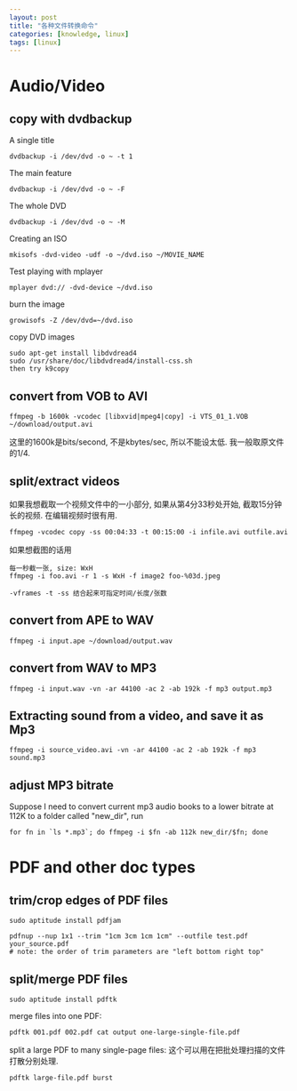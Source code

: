 ```yaml
---
layout: post
title: "各种文件转换命令"
categories: [knowledge, linux]
tags: [linux]
---
```


Audio/Video
============
copy with dvdbackup
---------------------------------
A single title

    dvdbackup -i /dev/dvd -o ~ -t 1

The main feature

    dvdbackup -i /dev/dvd -o ~ -F

The whole DVD

    dvdbackup -i /dev/dvd -o ~ -M

Creating an ISO

    mkisofs -dvd-video -udf -o ~/dvd.iso ~/MOVIE_NAME

Test playing with mplayer

    mplayer dvd:// -dvd-device ~/dvd.iso

burn the image

    growisofs -Z /dev/dvd=~/dvd.iso

copy DVD images

    sudo apt-get install libdvdread4
    sudo /usr/share/doc/libdvdread4/install-css.sh
    then try k9copy

convert from VOB to AVI
--------------------------

    ffmpeg -b 1600k -vcodec [libxvid|mpeg4|copy] -i VTS_01_1.VOB ~/download/output.avi
    
这里的1600k是bits/second, 不是kbytes/sec, 所以不能设太低. 我一般取原文件的1/4.  

split/extract videos
---------------------
如果我想截取一个视频文件中的一小部分, 如果从第4分33秒处开始,
截取15分钟长的视频. 在编辑视频时很有用. 

    ffmpeg -vcodec copy -ss 00:04:33 -t 00:15:00 -i infile.avi outfile.avi

如果想截图的话用

    每一秒截一张, size: WxH
    ffmpeg -i foo.avi -r 1 -s WxH -f image2 foo-%03d.jpeg

    -vframes -t -ss 结合起来可指定时间/长度/张数

convert from APE to WAV
----------------------------
    ffmpeg -i input.ape ~/download/output.wav

convert from WAV to MP3
----------------------------
    ffmpeg -i input.wav -vn -ar 44100 -ac 2 -ab 192k -f mp3 output.mp3

Extracting sound from a video, and save it as Mp3
----------------------------
    ffmpeg -i source_video.avi -vn -ar 44100 -ac 2 -ab 192k -f mp3 sound.mp3

adjust MP3 bitrate
-------------------
Suppose I need to convert current mp3 audio books to a lower bitrate at 112K to a folder called "new_dir", run

    for fn in `ls *.mp3`; do ffmpeg -i $fn -ab 112k new_dir/$fn; done

PDF and other doc types
==========================
trim/crop edges of PDF files
-------------------------------
`sudo aptitude install pdfjam`

    pdfnup --nup 1x1 --trim "1cm 3cm 1cm 1cm" --outfile test.pdf your_source.pdf 
    # note: the order of trim parameters are "left bottom right top"

split/merge PDF files
----------------------
`sudo aptitude install pdftk`

merge files into one PDF:

    pdftk 001.pdf 002.pdf cat output one-large-single-file.pdf

split a large PDF to many single-page files:
这个可以用在把批处理扫描的文件打散分别处理.　

    pdftk large-file.pdf burst

